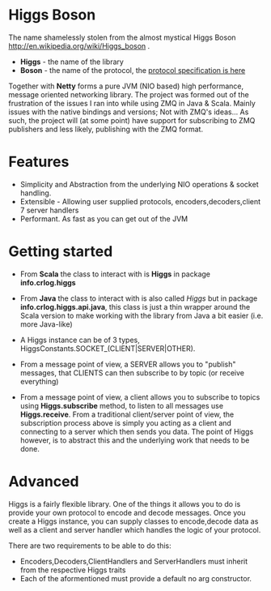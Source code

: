 # Higgs Boson

The name shamelessly stolen from the almost mystical Higgs Boson http://en.wikipedia.org/wiki/Higgs_boson .

* __Higgs__ - the name of the library
* __Boson__ - the name of the protocol, the [protocol specification is here](/blob/master/src/main/scala/info/crlog/higgs/protocol/boson/spec.md)

Together with __Netty__ forms a pure JVM (NIO based) high performance, message oriented networking library.
The project was formed out of the frustration of the issues I ran into while using ZMQ in Java & Scala. 
Mainly issues with the native bindings and versions; Not with ZMQ's ideas... As such, the project will
(at some point) have support for subscribing to ZMQ publishers and less likely, publishing with the ZMQ format.


# Features

* Simplicity and Abstraction from the underlying NIO operations & socket handling.
* Extensible - Allowing user supplied protocols, encoders,decoders,client 7 server handlers
* Performant. As fast as you can get out of the JVM

# Getting started

* From __Scala__ the class to interact with is __Higgs__ in package __info.crlog.higgs__
* From __Java__ the class to interact with is also called *Higgs* but in package __info.crlog.higgs.api.java__, this class is just a thin wrapper around the Scala version to make working with the library from Java a bit easier (i.e. more Java-like)

* A Higgs instance can be of 3 types, HiggsConstants.SOCKET_(CLIENT|SERVER|OTHER).
* From a message point of view, a SERVER allows you to "publish" messages, that CLIENTS can then subscribe to by topic (or receive everything)
* From a message point of view, a client allows you to subscribe to topics using __Higgs.subscribe__ method, to listen to all messages use __Higgs.receive__.
From a traditional client/server point of view, the subscription process above is simply you acting as a client and connecting to a server which then sends you data.
The point of Higgs however, is to abstract this and the underlying work that needs to be done.

# Advanced

Higgs is a fairly flexible library. One of the things it allows you to do is provide your own protocol to encode and decode messages.
Once you create a Higgs instance, you can supply classes to encode,decode data as well as a client and server handler which handles the logic of your protocol.

There are two requirements to be able to do this:

* Encoders,Decoders,ClientHandlers and ServerHandlers must inherit from the respective Higgs traits
* Each of the aformentioned must provide a default no arg constructor.